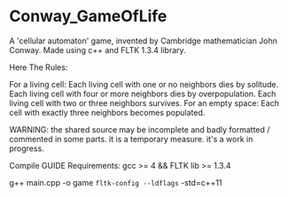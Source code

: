 # Conway_GameOfLife
A 'cellular automaton' game, invented by Cambridge mathematician John Conway.
Made using c++ and FLTK 1.3.4 library.

Here The Rules:

For a living cell:
    Each living cell with one or no neighbors dies by solitude. 
    Each living cell with four or more neighbors dies by overpopulation. 
    Each living cell with two or three neighbors survives. 
For an empty space:
    Each cell with exactly three neighbors becomes populated.
    
    
    
 WARNING:
 the shared source may be incomplete and badly formatted / commented in some parts.
 it is a temporary measure. it's a work in progress.



Compile GUIDE
Requirements: gcc >= 4 && FLTK lib >= 1.3.4 

g++ main.cpp -o game `fltk-config --ldflags` -std=c++11
